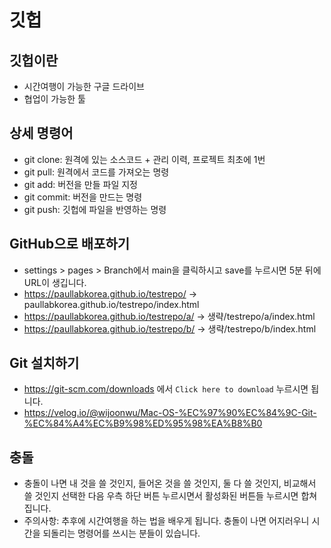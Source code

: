 # 깃헙

## 깃헙이란

* 시간여행이 가능한 구글 드라이브
* 협업이 가능한 툴

## 상세 명령어

* git clone: 원격에 있는 소스코드 + 관리 이력, 프로젝트 최초에 1번
* git pull: 원격에서 코드를 가져오는 명령
* git add: 버전을 만들 파일 지정
* git commit: 버전을 만드는 명령
* git push: 깃헙에 파일을 반영하는 명령

## GitHub으로 배포하기

* settings > pages > Branch에서 main을 클릭하시고 save를 누르시면 5분 뒤에 URL이 생깁니다.
* https://paullabkorea.github.io/testrepo/ -> paullabkorea.github.io/testrepo/index.html
* https://paullabkorea.github.io/testrepo/a/ -> 생략/testrepo/a/index.html
* https://paullabkorea.github.io/testrepo/b/ -> 생략/testrepo/b/index.html

## Git 설치하기

* https://git-scm.com/downloads 에서 `Click here to download` 누르시면 됩니다.
* https://velog.io/@wijoonwu/Mac-OS-%EC%97%90%EC%84%9C-Git-%EC%84%A4%EC%B9%98%ED%95%98%EA%B8%B0


## 충돌

* 충돌이 나면 내 것을 쓸 것인지, 들어온 것을 쓸 것인지, 둘 다 쓸 것인지, 비교해서 쓸 것인지 선택한 다음 우측 하단 버튼 누르시면서 활성화된 버튼들 누르시면 합쳐집니다.
* 주의사항: 추후에 시간여행을 하는 법을 배우게 됩니다. 충돌이 나면 어지러우니 시간을 되돌리는 명령어를 쓰시는 분들이 있습니다.